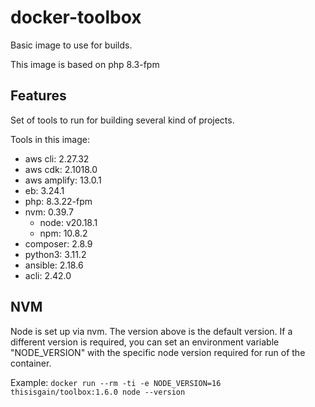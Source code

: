 # docker-toolbox

Basic image to use for builds.

This image is based on php 8.3-fpm

## Features

Set of tools to run for building several kind of projects.

Tools in this image:
* aws cli: 2.27.32
* aws cdk: 2.1018.0
* aws amplify: 13.0.1
* eb: 3.24.1
* php: 8.3.22-fpm
* nvm: 0.39.7
  * node: v20.18.1
  * npm: 10.8.2
* composer: 2.8.9
* python3: 3.11.2
* ansible: 2.18.6
* acli: 2.42.0

## NVM

Node is set up via nvm. The version above is the default version. If a different version is required, you can set an environment variable "NODE_VERSION" with the specific node version required for run of the container.

Example: `docker run --rm -ti -e NODE_VERSION=16 thisisgain/toolbox:1.6.0 node --version`
